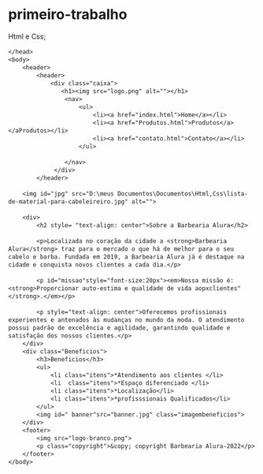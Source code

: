# primeiro-trabalho
Html e Css;
<!DOCTYPE html>
<html lang="pt-br">
	<head> 
	 	<meta charset="UTF-8">
  		<title>Barbearia Alura</title>
		<link rel="stylesheet" href= "style.css">
  		
  	
  		 
	</head>
	<body>
		<header>
			<header>
				<div class="caixa">
				   <h1><img src="logo.png" alt=""></h1>
					<nav>
						<ul> 
							<li><a href="index.html">Home</a></li>
							<li><a href="Produtos.html">Produtos</a></aProdutos></li>
							<li><a href="contato.html">Contato</a></li>
						</ul>
				
					</nav>
				 </div>   
			</header>
	
		<img id="jpg" src="D:\meus Documentos\Documentos\Html,Css\lista-de-material-para-cabeleireiro.jpg" alt="">

		<div>
 			<h2 style= "text-align: center">Sobre a Barbearia Alura</h2>

			<p>Localizada no coração da cidade a <strong>Barbearia Alura</strong> traz para o mercado o que há de melhor para o seu cabelo e barba. Fundada em 2019, a Barbearia Alura já é destaque na cidade e conquista novos clientes a cada dia.</p>

			<p id="missao"style="font-size:20px"><em>Nossa missão é:<strong>Proporcionar auto-estima e qualidade de vida aopxclientes"</strong>.</em></p>

			<p style="text-align: center">Oferecemos profissionais experientes e antenados às mudanças no mundo da moda. O atendimento possui padrão de excelência e agilidade, garantindo qualidade e satisfação dos nossos clientes.</p>
		</div>
		<div class="Beneficios">
			<h3>Beneficios</h3>
			<ul>
		 		<li class="itens">*Atendimento aos clientes </li>
				<li  class="itens">*Espaço diferenciado </li>
				<li class="itens">*Localização</li>
				<li class="itens">*profisssionais Qualificados</li>
			</ul>
			<img id=" banner"src="banner.jpg" class="imagembeneficios">
		</div>
		<footer>
			<img src="logo-branco.png">
			<p class="copyright">&copy; copyright Barbearia Alura-2022</p>        
		</footer>
	</body>
  
</html>

